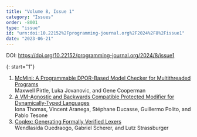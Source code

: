 ```yaml
---
title: "Volume 8, Issue 1"
category: "Issues"
order: -8001
type: "issue"
id: "urn:doi:10.22152%2Fprogramming-journal.org%2F2024%2F8%2Fissue1"
date: "2023-06-21"
---
```

DOI: <https://doi.org/10.22152/programming-journal.org/2024/8/issue1>





{: start="1"}
1. [McMini: A Programmable DPOR-Based Model Checker for Multithreaded Programs](/2024/8/1)  
Maxwell Pirtle, Luka Jovanovic, and Gene Cooperman
1. [A VM-Agnostic and Backwards Compatible Protected Modifier for Dynamically-Typed Languages](/2024/8/2)  
Iona Thomas, Vincent Aranega, Stéphane Ducasse, Guillermo Polito, and Pablo Tesone
1. [Coqlex: Generating Formally Verified Lexers](/2024/8/3)  
Wendlasida Ouedraogo, Gabriel Scherer, and Lutz Strassburger



